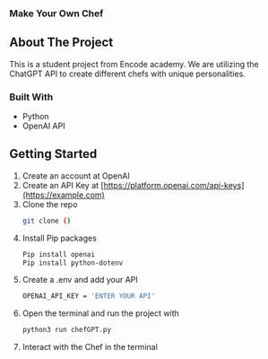 ### Make Your Own Chef ###

## About The Project
This is a student project from Encode academy. We are utilizing the ChatGPT API to create different chefs with unique personalities. 

### Built With
- Python
- OpenAI API

## Getting Started
1. Create an account at OpenAI
2. Create an API Key at [https://platform.openai.com/api-keys](https://example.com)
3. Clone the repo
   ```sh
   git clone ()
   ```
4. Install Pip packages
   ```sh
   Pip install openai
   Pip install python-dotenv
   ```
5. Create a .env and add your API
   ```sh
   OPENAI_API_KEY = 'ENTER YOUR API'
   ```
6. Open the terminal and run the project with 
   ```sh
   python3 run chefGPT.py
   ```
7. Interact with the Chef in the terminal


